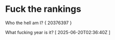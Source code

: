 # Fuck the rankings

Who the hell am I?
{ 20376397 }

What fucking year is it?
[ 2025-06-20T02:36:40Z ]
